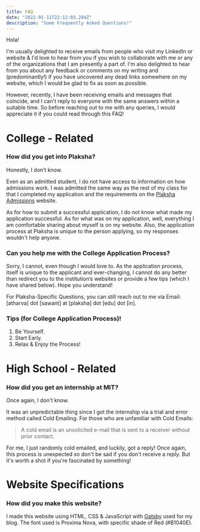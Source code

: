```yaml
---
title: FAQ
date: "2022-01-11T22:12:03.284Z"
description: "Some Frequently Asked Questions!"
---
```


Hola!

I'm usually delighted to receive emails from people who visit my LinkedIn or website &  I'd love to hear from you if you wish to collaborate with me or any of the organizations that I am presently a part of. I'm also delighted to hear from you about any feedback or comments on my writing and (predominantly!) if you have uncovered any dead links somewhere on my website, which I would be glad to fix as soon as possible.

However, recently, I have been receiving emails and messages that coincide, and I can't reply to everyone with the same answers within a suitable time. So before reaching out to me with any queries, I would appreciate it if you could read through this FAQ!

# College - Related

### How did you get into Plaksha?

Honestly, I don’t know.

Even as an admitted student, I do not have access to information on how admissions work. I was admitted the same way as the rest of my class for that I completed my application and the requirements on the [Plaksha Admissions](https://plaksha.edu.in/admissions) website.

As for how to submit a successful application, I do not know what made my application successful. As for what was on my application, well, everything I am comfortable sharing about myself is on my website. Also, the application process at Plaksha is unique to the person applying, so my responses wouldn't help anyone.

### Can you help me with the College Application Process?

Sorry, I cannot, even though I would love to. As the application process, itself is unique to the applicant and ever-changing, I cannot do any better than redirect you to the institution’s websites or provide a few tips (which I have shared below). Hope you understand! 

For Plaksha-Specific Questions, you can still reach out to me via Email: [atharva] dot [sawant] at [plaksha] dot [edu] dot [in].

### Tips (for College Application Process)!

1. Be Yourself.
2. Start Early.
3. Relax & Enjoy the Process!

# High School - Related

### How did you get an internship at MIT?

Once again, I don't know.

It was an unpredictable thing since I got the internship via a trial and error method called Cold Emailing. For those who are unfamiliar with Cold Emails:

> A cold email is an unsolicited e-mail that is sent to a receiver without prior contact. 

For me, I just randomly cold emailed, and luckily, got a reply! Once again, this process is unexpected so don't be sad if you don't receive a reply. But it's worth a shot if you're fascinated by something!

# Website Specifications

### How did you make this website?

I made this website using HTML, CSS & JavaScript with [Gatsby](https://www.gatsbyjs.com/) used for my blog. The font used is Proxima Nova, with specific shade of Red (#B1040E).
